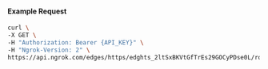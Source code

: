 <!-- Code generated for API Clients. DO NOT EDIT. -->

#### Example Request

```bash
curl \
-X GET \
-H "Authorization: Bearer {API_KEY}" \
-H "Ngrok-Version: 2" \
https://api.ngrok.com/edges/https/edghts_2ltSxBKVtGfTrEs29GOCyPDse0L/routes/edghtsrt_2ltSxBZZIZRRGxIHFMfdO6vdk26/user_agent_filter
```

